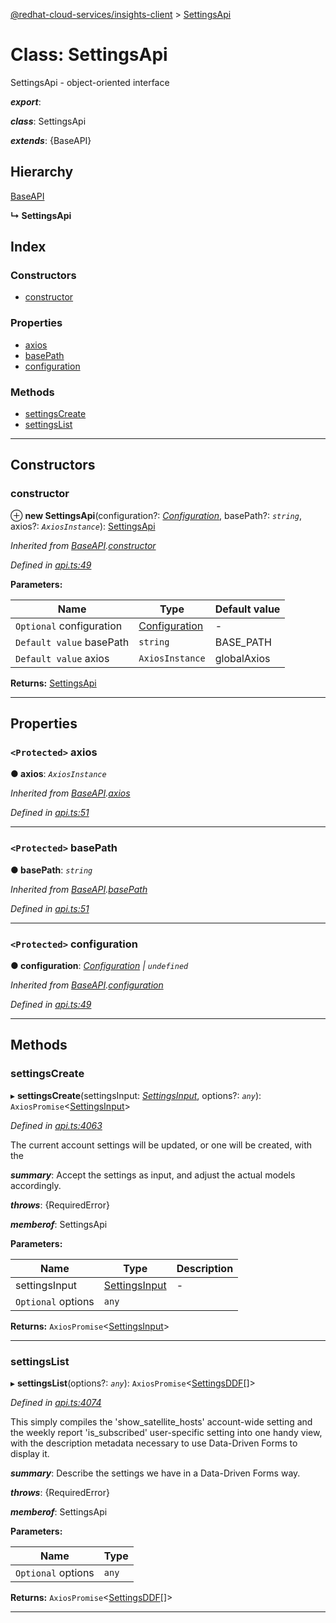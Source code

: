 [@redhat-cloud-services/insights-client](../README.md) > [SettingsApi](../classes/settingsapi.md)

# Class: SettingsApi

SettingsApi - object-oriented interface

*__export__*: 

*__class__*: SettingsApi

*__extends__*: {BaseAPI}

## Hierarchy

 [BaseAPI](baseapi.md)

**↳ SettingsApi**

## Index

### Constructors

* [constructor](settingsapi.md#constructor)

### Properties

* [axios](settingsapi.md#axios)
* [basePath](settingsapi.md#basepath)
* [configuration](settingsapi.md#configuration)

### Methods

* [settingsCreate](settingsapi.md#settingscreate)
* [settingsList](settingsapi.md#settingslist)

---

## Constructors

<a id="constructor"></a>

###  constructor

⊕ **new SettingsApi**(configuration?: *[Configuration](configuration.md)*, basePath?: *`string`*, axios?: *`AxiosInstance`*): [SettingsApi](settingsapi.md)

*Inherited from [BaseAPI](baseapi.md).[constructor](baseapi.md#constructor)*

*Defined in [api.ts:49](https://github.com/RedHatInsights/javascript-clients/blob/master/packages/insights/api.ts#L49)*

**Parameters:**

| Name | Type | Default value |
| ------ | ------ | ------ |
| `Optional` configuration | [Configuration](configuration.md) | - |
| `Default value` basePath | `string` |  BASE_PATH |
| `Default value` axios | `AxiosInstance` |  globalAxios |

**Returns:** [SettingsApi](settingsapi.md)

___

## Properties

<a id="axios"></a>

### `<Protected>` axios

**● axios**: *`AxiosInstance`*

*Inherited from [BaseAPI](baseapi.md).[axios](baseapi.md#axios)*

*Defined in [api.ts:51](https://github.com/RedHatInsights/javascript-clients/blob/master/packages/insights/api.ts#L51)*

___
<a id="basepath"></a>

### `<Protected>` basePath

**● basePath**: *`string`*

*Inherited from [BaseAPI](baseapi.md).[basePath](baseapi.md#basepath)*

*Defined in [api.ts:51](https://github.com/RedHatInsights/javascript-clients/blob/master/packages/insights/api.ts#L51)*

___
<a id="configuration"></a>

### `<Protected>` configuration

**● configuration**: *[Configuration](configuration.md) \| `undefined`*

*Inherited from [BaseAPI](baseapi.md).[configuration](baseapi.md#configuration)*

*Defined in [api.ts:49](https://github.com/RedHatInsights/javascript-clients/blob/master/packages/insights/api.ts#L49)*

___

## Methods

<a id="settingscreate"></a>

###  settingsCreate

▸ **settingsCreate**(settingsInput: *[SettingsInput](../interfaces/settingsinput.md)*, options?: *`any`*): `AxiosPromise`<[SettingsInput](../interfaces/settingsinput.md)>

*Defined in [api.ts:4063](https://github.com/RedHatInsights/javascript-clients/blob/master/packages/insights/api.ts#L4063)*

The current account settings will be updated, or one will be created, with the

*__summary__*: Accept the settings as input, and adjust the actual models accordingly.

*__throws__*: {RequiredError}

*__memberof__*: SettingsApi

**Parameters:**

| Name | Type | Description |
| ------ | ------ | ------ |
| settingsInput | [SettingsInput](../interfaces/settingsinput.md) |  \- |
| `Optional` options | `any` |

**Returns:** `AxiosPromise`<[SettingsInput](../interfaces/settingsinput.md)>

___
<a id="settingslist"></a>

###  settingsList

▸ **settingsList**(options?: *`any`*): `AxiosPromise`<[SettingsDDF](../interfaces/settingsddf.md)[]>

*Defined in [api.ts:4074](https://github.com/RedHatInsights/javascript-clients/blob/master/packages/insights/api.ts#L4074)*

This simply compiles the 'show\_satellite\_hosts' account-wide setting and the weekly report 'is\_subscribed' user-specific setting into one handy view, with the description metadata necessary to use Data-Driven Forms to display it.

*__summary__*: Describe the settings we have in a Data-Driven Forms way.

*__throws__*: {RequiredError}

*__memberof__*: SettingsApi

**Parameters:**

| Name | Type |
| ------ | ------ |
| `Optional` options | `any` |

**Returns:** `AxiosPromise`<[SettingsDDF](../interfaces/settingsddf.md)[]>

___

